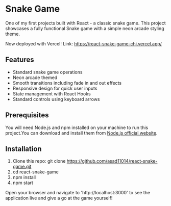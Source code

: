# Snake Game

One of my first projects built with React - a classic snake game. This project showcases a fully functional Snake game with a simple neon arcade styling theme.

Now deployed with Vercel! Link: https://react-snake-game-chi.vercel.app/
## Features

- Standard snake game operations
- Neon arcade themed
- Smooth transitions including fade in and out effects
- Responsive design for quick user inputs
- State management with React Hooks
- Standard controls using keyboard arrows

## Prerequisites

You will need Node.js and npm installed on your machine to run this project.You can download and install them from [Node.js official website](https://nodejs.org/).

## Installation

1. Clone this repo: git clone https://github.com/asad11014/react-snake-game.git
2. cd react-snake-game
3. npm install
4. npm start

Open your browser and navigate to 'http://localhost:3000' to see the application live and give a go at the game yourself!
